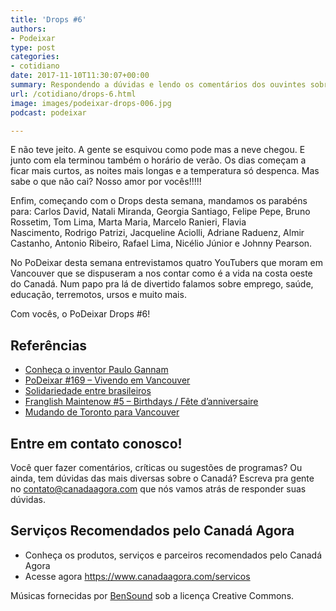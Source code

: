 ```yaml
---
title: 'Drops #6'
authors:
- Podeixar
type: post
categories:
- cotidiano
date: 2017-11-10T11:30:07+00:00
summary: Respondendo a dúvidas e lendo os comentários dos ouvintes sobre os podcasts e assuntos dos mais diversos. Tudo isso e muito mais, só no PoDeixar Drops.
url: /cotidiano/drops-6.html
image: images/podeixar-drops-006.jpg
podcast: podeixar

---
```

E não teve jeito. A gente se esquivou como pode mas a neve chegou. E junto com ela terminou também o horário de verão. Os dias começam a ficar mais curtos, as noites mais longas e a temperatura só despenca. Mas sabe o que não cai? Nosso amor por vocês!!!!!

Enfim, começando com o Drops desta semana, mandamos os parabéns para: Carlos David, Natali Miranda, Georgia Santiago, Felipe Pepe, Bruno Rossetim, Tom Lima, Marta Maria, Marcelo Ranieri, Flavia Nascimento, Rodrigo Patrizi, Jacqueline Aciolli, Adriane Raduenz, Almir Castanho, Antonio Ribeiro, Rafael Lima, Nicélio Júnior e Johnny Pearson.

No PoDeixar desta semana entrevistamos quatro YouTubers que moram em Vancouver que se dispuseram a nos contar como é a vida na costa oeste do Canadá. Num papo pra lá de divertido falamos sobre emprego, saúde, educação, terremotos, ursos e muito mais.

Com vocês, o PoDeixar Drops #6!



## Referências

  * <a href="https://paulogannam.wordpress.com" target="_blank" rel="noopener">Conheça o inventor Paulo Gannam</a>
  * [PoDeixar #169 &#8211; Vivendo em Vancouver][1]
  * [Solidariedade entre brasileiros][2]
  * [Franglish Maintenow #5 &#8211; Birthdays / Fête d&#8217;anniversaire][3]
  * [Mudando de Toronto para Vancouver][4]

## Entre em contato conosco!

Você quer fazer comentários, críticas ou sugestões de programas? Ou ainda, tem dúvidas das mais diversas sobre o Canadá? Escreva pra gente no <contato@canadaagora.com> que nós vamos atrás de responder suas dúvidas.

## Serviços Recomendados pelo Canadá Agora

  * Conheça os produtos, serviços e parceiros recomendados pelo Canadá Agora
  * Acesse agora <https://www.canadaagora.com/servicos>

Músicas fornecidas por <a href="http://www.bensound.com/" target="_blank" rel="noopener noreferrer">BenSound</a> sob a licença Creative Commons.

 [1]: https://www.canadaagora.com/podeixar/vivendo-em-vancouver.html
 [2]: https://www.canadaagora.com/alexei/solidariedade-entre-brasileiros.html
 [3]: https://www.canadaagora.com/franglish/birthdays-fetes-danniversaires.html
 [4]: https://www.canadaagora.com/andreazotelli/mudando-toronto-para-vancouver.html